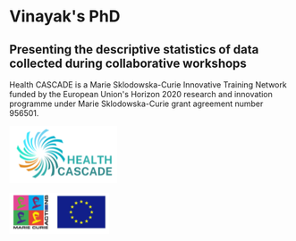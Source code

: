 # Vinayak's PhD

## Presenting the descriptive statistics of data collected during collaborative workshops

Health CASCADE is a Marie Sklodowska-Curie Innovative Training Network funded by the European Union's Horizon 2020 research and innovation programme under Marie Sklodowska-Curie grant agreement number 956501.

![hc_logo](images/hc_logo.PNG)

![msca_logo](images/msca_logo.PNG)
